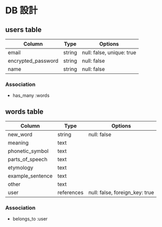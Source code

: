# DB 設計

## users table

| Column             | Type                | Options                   |
|--------------------|---------------------|---------------------------|
| email              | string              | null: false, unique: true |
| encrypted_password | string              | null: false               |
| name               | string              | null: false               |


### Association

* has_many :words

## words table

| Column                              | Type       | Options                        |
|-------------------------------------|------------|--------------------------------|
| new_word                            | string     | null: false                    |
| meaning                             | text       |                                |
| phonetic_symbol                     | text       |                                |
| parts_of_speech                     | text       |                                |
| etymology                           | text       |                                |
| example_sentence                    | text       |                                |
| other                               | text       |                                |
| user                                | references | null: false, foreign_key: true |

### Association

- belongs_to :user